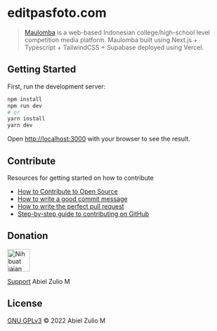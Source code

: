 # editpasfoto.com

> [Maulomba](https://maulomba.com) is a web-based Indonesian college/high-school level competition media platform. Maulomba built using Next.js + Typescript + TailwindCSS + Supabase deployed using Vercel.

## Getting Started

First, run the development server:

```bash
npm install
npm run dev
# or
yarn install
yarn dev
```

Open [http://localhost:3000](http://localhost:3000) with your browser to see the result.

## Contribute

Resources for getting started on how to contribute

- [How to Contribute to Open Source](https://opensource.guide/how-to-contribute/)
- [How to write a good commit message ](https://dev.to/chrissiemhrk/git-commit-message-5e21)
- [How to write the perfect pull request](https://github.blog/2015-01-21-how-to-write-the-perfect-pull-request/)
- [Step-by-step guide to contributing on GitHub](https://www.dataschool.io/how-to-contribute-on-github/)

## Donation

<a href="https://www.nihbuatjajan.com/lio" target="_blank"><img src="https://d4xyvrfd64gfm.cloudfront.net/buttons/default-cta.png" alt="Nih buat jajan" style="height: 51px !important;" ></a>

[Support](https://www.nihbuatjajan.com/lio) Abiel Zulio M

## License

[GNU GPLv3](https://choosealicense.com/licenses/gpl-3.0/) © 2022 Abiel Zulio M
